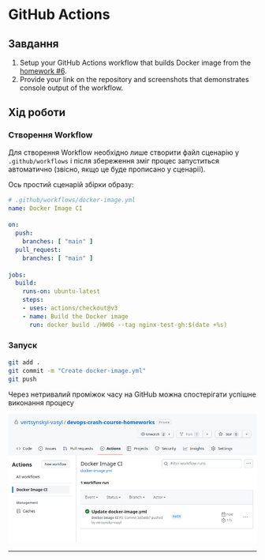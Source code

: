 # GitHub Actions

## Завдання
1. Setup your GitHub Actions workflow that builds Docker image from the [homework #6](../HW06/README.md).
2. Provide your link on the repository and screenshots that demonstrates console output of the workflow.

## Хід роботи

### Створення Workflow

Для створення Workflow необхідно лише створити файл сценарію у `.github/workflows` і після збереження зміг процес запуститься автоматично (звісно, якщо це буде прописано у сценарії).

Ось простий сценарій збірки образу:
```yaml
# .github/workflows/docker-image.yml
name: Docker Image CI

on:
  push:
    branches: [ "main" ]
  pull_request:
    branches: [ "main" ]

jobs:
  build:
    runs-on: ubuntu-latest
    steps:
    - uses: actions/checkout@v3
    - name: Build the Docker image
      run: docker build ./HW06 --tag nginx-test-gh:$(date +%s)
```

### Запуск

```bash
git add .
git commit -m "Create docker-image.yml"
git push
```

Через нетривалий проміжок часу на GitHub можна спостерігати успішне виконання процесу

![](./images/img_001.png)

---
